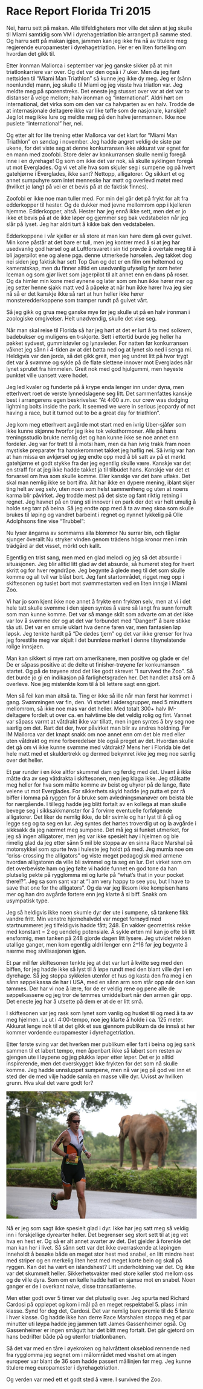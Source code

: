 # Race Report Florida Tri 2015
Nei, harru sett på makan. Alle tilfeldigheters mor ville det sånn at jeg skulle til Miami samtidig som VM i dyrehagetriatlon ble arrangert på samme sted. Og harru sett på makan igjen, jammen kan jeg ikke fra nå av titulere meg regjerende europamester i dyrehagetriatlon. Her er en liten fortelling om hvordan det gikk til.

Etter Ironman Mallorca i september var jeg ganske sikker på at min triatlonkarriere var over. Og det var den også i 7 uker. Men da jeg fant nettsiden til “Miami Man Triathlon” så kunne jeg ikke dy meg. Jeg er (sånn noenlunde) mann, jeg skulle til Miami og jeg visste hva triatlon var. Jeg meldte meg på sporenstreks. Det eneste jeg stusset over var at det var to distanser å velge mellom; halv ironman og “international”. Aldri hørt om international, det virka som om den var ca halvparten av en halv. Trodde de at internasjonale deltagere ikke var like tøffe som de nasjonale, kanskje? Jeg lot meg ikke lure og meldte meg på den halve jernmannen. Ikke noe puslete “international” her, nei.

Og etter alt for lite trening etter Mallorca var det klart for “Miami Man Triathlon” en søndag i november. Jeg hadde angret veldig de siste par ukene, for det viste seg at denne konkurransen ikke akkurat var egnet for en mann med zoofobi. Store deler av konkurransen skulle nemlig foregå inne i en dyrehage! Og som om ikke det var nok, så skulle syklingen foregå ut mot Everglades. Og vi vet alle hva som skjuler seg i sumpene og på hvert gatehjørne i Everglades, ikke sant? Nettopp, alligatorer. Og sikkert et og annet sumpuhyre som intet menneske har møtt og overlevd møtet med (hvilket jo langt på vei er et bevis på at de faktisk finnes).

Zoofobi er ikke noe man tuller med. For min del går det på frykt for alt fra edderkopper til hester. Og de dukker med jevne mellomrom opp i kjelleren hjemme. Edderkopper, altså. Hester har jeg ennå ikke sett, men det er jo ikke et bevis på at de ikke løper og gjemmer seg bak vedstabelen når jeg slår på lyset. Jeg har aldri turt å kikke bak den vedstabelen. 

Edderkoppene i vår kjeller er så store at man kan høre dem gå over gulvet. Min kone påstår at det bare er tull, men jeg kontrer med å si at jeg har usedvanlig god hørsel og at Luftforsvaret i sin tid prøvde å overtale meg til å bli jagerpilot ene og alene pga. denne utmerkede hørselen. Jeg takket dog nei siden jeg faktisk har sett Top Gun og det er en film om heltemod og kameratskap, men du finner alltid en usedvanlig ufyselig fyr som heter Iceman og som gjør livet som jagerpilot til alt annet enn en dans på roser. Og da himler min kone med øynene og later som om hun ikke hører mer og jeg setter henne sjakk matt ved å påpeke at når hun ikke hører hva jeg sier nå så er det kanskje ikke så rart at hun heller ikke hører monsteredderkoppene som tramper rundt på gulvet vårt.

Så jeg gikk og grua meg ganske mye før jeg skulle ut på en halv ironman i zoologiske omgivelser. Helt unødvendig, skulle det vise seg.

Når man skal reise til Florida så har jeg hørt at det er lurt å ta med solkrem, badebukser og muligens en t-skjorte. Sett i ettertid burde jeg heller ha pakket sydvest, gummistøvler og lynavleder. For natten før konkurransen våknet jeg sånn i 4-tiden av at det bøtta ned og at lynet slo ned i senga mi. Heldigvis var den jorda, så det gikk greit, men jeg undret litt på hvor trygt det var å svømme og sykle på de flate slettene innover mot Everglades når lynet sprutet fra himmelen. Greit nok med god hjulgummi, men høyeste punktet ville uansett være hodet.

Jeg led kvaler og funderte på å krype enda lenger inn under dyna, men etterhvert roet de verste lynnedslagene seg litt. Det sammenfattes kanskje best i arrangørens egen beskrivelse: “At 4:00 a.m. our crew was dodging lightning bolts inside the park. It seemed we were in serious jeopardy of not having a race, but it turned out to be a great day for triathlon“.

Jeg kom meg etterhvert avgårde mot start med en ivrig Uber-sjåfør som ikke kunne skjønne hvorfor jeg ikke tok veksthormoner. Alle på hans treningsstudio brukte nemlig det og han kunne ikke se noe annet enn fordeler. Jeg var for trøtt til å motsi ham, men da han ivrig trakk fram noen mystiske preparater fra hanskerommet takket jeg høflig nei. Så ivrig var han at han missa en avkjørsel og jeg endte opp med å bli satt av på et mørkt gatehjørne et godt stykke fra der jeg egentlig skulle være. Kanskje var det en straff for at jeg ikke hadde takket ja til tilbudet hans. Kanskje var det et forvarsel om hva som skulle komme. Eller kanskje var det bare uflaks. Det skal man nemlig ikke se bort ifra. Alt har ikke en dypere mening, iblant skjer ting helt av seg selv, uten noen som helst sammenheng og uten at noens karma blir påvirket. Jeg trodde mest på det siste og fant riktig retning i regnet. Jeg havnet på en trang sti innover i en park der det var helt umulig å holde seg tørr på beina. Så jeg endte opp med å ta av meg skoa som skulle brukes til løping og vandret barbeint i regnet og nynnet lykkelig på Olle Adolphsons fine vise “Trubbel”:

Nu lyser ängarna av sommarns alla blommor
Nu surrar bin, och fåglar sjunger överallt
Nu stryker vinden genom trädens höga kronor
men i min trädgård är det visset, mörkt och kallt.

Egentlig en trist sang, men med en glad melodi og jeg så det absurde i situasjonen. Jeg blir alltid litt glad av det absurde, så humøret steg for hvert skritt og for hver regndråpe. Jeg begynte å glede meg til det som skulle komme og all tvil var blåst bort. Jeg fant startområdet, rigget meg opp i skiftesonen og tuslet bort mot svømmestarten ved en liten innsjø i Miami Zoo.

Vi har jo som kjent ikke noe annet å frykte enn frykten selv, men at vi i det hele tatt skulle svømme i den sjøen syntes å være så langt fra sunn fornuft som man kunne komme. Det var så mange skilt som advarte om at det ikke var lov å svømme der og at det var forbundet med “Danger!” å bare stikke tåa uti. Det var en smule uklart hva denne faren var, men fantasien løp løpsk. Jeg tenkte hardt på “De dødes tjern” og det var ikke grenser for hva jeg forestilte meg var skjult i det bunnløse mørket i denne tilsynelatende rolige innsjøen. 

Man kan sikkert si mye rart om amerikanere, men positive og glade er de! De er såpass positive at de delte ut finisher-trøyene før konkurransen startet. Og på de trøyene stod det like godt skrevet “I survived the Zoo”. Så det burde jo gi en indikasjon på farlighetsgraden her. Det handlet altså om å overleve. Noe jeg mistenkte kom til å bli lettere sagt enn gjort.

Men så feil kan man altså ta. Ting er ikke så ille når man først har kommet i gang. Svømmingen var fin, den. Vi startet i aldersgrupper, med 5 minutters mellomrom, så ikke noe mas var det heller. Med totalt 300+ halv IM-deltagere fordelt ut over ca. en halvtime ble det veldig rolig og fint. Vannet var såpass varmt at våtdrakt ikke var tillatt, men ingen syntes å bry seg noe særlig om det. Rart det der, hvor påvirket man blir av andres holdning. Før IM Mallorca var det knapt snakk om noe annet enn om det ble med eller uten våtdrakt og mine forberedelser ble også preget av det. Hvordan skulle det gå om vi ikke kunne svømme med våtdrakt? Mens her i Florida ble det hele møtt med et skuldertrekk og dermed bekymret ikke jeg meg noe særlig over det heller. 

Et par runder i en ikke altfor skummel dam og ferdig med det. Uvant å ikke måtte dra av seg våtdrakta i skiftesonen, men jeg klaga ikke. Jeg stålsatte meg heller for hva som måtte komme av beist og uhyrer på de lange, flate veiene ut mot Everglades. For sikkerhets skyld hadde jeg putta et par rå biffer i lomma på ryggen for å bruke som avledningsmanøver om beista ble for nærgående. I tillegg hadde jeg blitt fortalt av en kollega at man skulle bevege seg i sikksakkmønster for å forvirre eventuelle forfølgende alligatorer. Det liker de nemlig ikke, de blir svimle og har lyst til å gå og legge seg og ta seg en lur. Jeg syntes det hørtes troverdig ut og la avgårde i sikksakk da jeg nærmet meg sumpene. Det må jeg si funket utmerket, for jeg så ingen alligatorer, men jeg var ikke spesielt høy i hjelmen og ble rimelig glad da jeg etter sånn 5 mil ble stoppa av en sinna Race Marshal på motorsykkel som spurte hva i huleste jeg holdt på med. Jeg mumla noe om “criss-crossing the alligators” og viste meget pedagogisk med armene hvordan alligatoren da ville bli svimmel og ta seg en lur. Det virket som om det overbeviste ham og jeg følte vi hadde funnet en god tone da han plutselig pekte på rygglomma mi og lurte på “what’s that in your pocket there!?”. Jeg sa som sant var at “I am very happy to see you, but I have to save that one for the alligators”. Og da var jeg liksom ikke kompisen hans mer og han dro avgårde fortere enn jeg klarte å si biff. Snakk om usympatisk type.

Jeg så heldigvis ikke noen skumle dyr der ute i sumpene, så tankene fikk vandre fritt. Min venstre hjernehalvdel var meget fornøyd med startnummeret jeg tilfeldigvis hadde fått; 248. En vakker geometrisk rekke med konstant = 2 og uendelig potensiale. Å sykle ørten mil kan jo ofte bli litt ensformig, men tanken på 248 gjorde dagen litt lysere. Jeg utvidet rekken utallige ganger, men kom egentlig aldri lenger enn 2^16 før jeg begynte å nærme meg sivilisasjonen igjen.

Et par mil før skiftesonen tenkte jeg at det var lurt å kvitte seg med den biffen, for jeg hadde ikke så lyst til å løpe rundt med den blant ville dyr i en dyrehage. Så jeg stoppa sykkelen utenfor et hus og kasta den fra meg i en sånn søppelkassa de har i USA, med en sånn arm som står opp når den kan tømmes. Der har vi noe å lære, for de er veldig rene og pene alle de søppelkassene og jeg tror de tømmes umiddelbart når den armen går opp. Det eneste jeg har å utsette på dem er at de er litt små.

I skiftesonen var jeg rask som lynet som vanlig og husket til og med å ta av meg hjelmen. La ut i 4:00-tempo, noe jeg klarte å holde i ca. 125 meter. Akkurat lenge nok til at det gikk et sus gjennom publikum da de innså at her kommer vordende europamester i dyrehagetriatlon.

Etter første sving var det hverken mer publikum eller fart i beina og jeg sank sammen til et labert tempo, men åpenbart ikke så labert som resten av gjengen ute i løypene og jeg plukka løper etter løper. Det er jo alltid inspirerende, men det overskygget ikke frykten for det som nå skulle komme. Jeg hadde unnsluppet sumpene, men nå var jeg på god vei inn et sted der de med vilje hadde samla en masse ville dyr. Uvisst av hvilken grunn. Hva skal det være godt for?

!["snabelhest"](../pics/pj_elefant_org.jpg)

Nå er jeg som sagt ikke spesielt glad i dyr. Ikke har jeg satt meg så veldig inn i forskjellige dyrearter heller. Det begrenser seg stort sett til at jeg vet hva en hest er. Og så er alt annet avarter av det. Det gjelder å forenkle det man kan her i livet. Så sånn sett var det ikke overraskende at løpingen inneholdt å besøke både en meget stor hest med snabel, en litt mindre hest med striper og en merkelig liten hest med meget korte bein og skall på ryggen. Kan det ha vært en islandshest? Litt underholdning var det. Og ikke var det skummelt heller. Sikkerhetsvakter med store køller stod mellom oss og de ville dyra. Som om en kølle hadde hatt en sjanse mot en snabel. Noen ganger er de i overkant naive, disse transatlanterne.

Men etter godt over 5 timer var det plutselig over. Jeg spurta ned Richard Cardosi på oppløpet og kom i mål på en meget respektabel 5. plass i min klasse. Synd for deg det, Cardosi. Det var nemlig bare premie til de 5 første i hver klasse. Og hadde ikke han derre Race Marshalen stoppa meg et par minutter uti løypa hadde jeg jammen tatt James Gassenheimer også. Og Gassenheimer er ingen smågutt har det blitt meg fortalt. Det går gjetord om hans bedrifter både på og utenfor triatlonbanen. 

Så det var med en tåre i øyekroken og halvråttent okseblod rennende ned fra rygglomma jeg segnet om i målområdet med visshet om at ingen europeer var blant de 36 som hadde passert mållinjen før meg. Jeg kunne titulere meg europamester i dyrehagetriatlon. 

Og verden var med ett et godt sted å være. I survived the Zoo.




